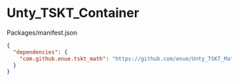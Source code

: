 # Unty_TSKT_Container

Packages/manifest.json

```json
{
  "dependencies": {
    "com.github.enue.tskt_math": "https://github.com/enue/Unty_TSKT_Math.git",
  }
}
```
